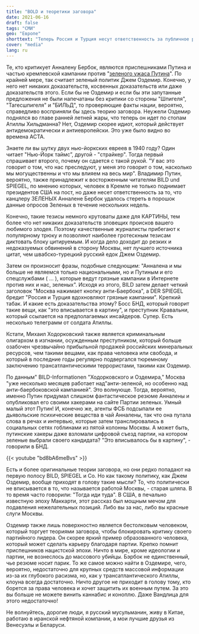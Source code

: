 ```yaml
---
title: "BOLD и теоретики заговора"
date: 2021-06-16
draft: false
tags: "СМИ"
geo: "Европе"
shorttext: "Теперь Россия и Турция несут ответственность за публичное разграбление зеленых политиков."
cover: "media"
lang: ru
---
```


Те, кто критикует Анналену Бербок, являются приспешниками Путина и частью кремлевской кампании против "[зеленого ужаса Путина](https://www.bild.de/politik/inland/politik-inland/putins-gruenes-grausen-kreml-kampagne-gegen-baerbock-76360304.bild.html "Kreml-Kampagne gegen Baerbock!")". По крайней мере, так считает зеленый политик Джем Оздемир. Конечно, у него нет никаких доказательств, косвенных доказательств или даже доказательств этого. Если бы не Оздемир и если бы эти запутанные предложения не были напечатаны без критики со стороны "Шпигеля", "Тагесшпигеля" и "БИЛЬД", то проверяющие факты нации, вероятно, справедливо восприняли бы здесь теорию заговора. Неужели Оздемир поднялся во главе ранней летней жары, что теперь он идет по стопам Атиллы Хильдманна? Нет, Оздемир скорее идиот, который действует антидемократически и антиевропейски. Это уже было видно во времена ACTA.

Знаете ли вы шутку двух нью-йоркских евреев в 1940 году? Один читает "Нью-Йорк таймс”, другой - "страйкер". Тогда первый спрашивает второго, почему он сдается с такой рукой. "У вас это говорит о том, что нас преследуют, у меня это говорит о том, насколько мы могущественны и что мы влияем на весь мир". Владимир Путин, вероятно, также принадлежит к восторженным читателям BILD und SPIEGEL, по мнению которых, человек в Кремле не только поднимает президентов США на пост, но даже несет ответственность за то, что канцлеру ЗЕЛЕНЫХ Анналене Бербок удалось стереть в порошок данные опросов Зеленых в течение нескольких недель.

Конечно, такие тезисы немного крутоваты даже для КАРТИНЫ, тем более что нет никаких доказательств зловещих происков вашего любимого злодея. Поэтому качественные журналисты прибегают к популярному трюку и позволяют наиболее гротескным тезисам диктовать блоку цитируемым. И когда дело доходит до резких и недоказуемых обвинений в сторону Москвы, нет лучшего источника цитат, чем швабско-турецкий русский едок Джем Оздемир.

Затем он произносит фразы, подобные следующим: "Анналена и мы больше не являемся только национальными, но и Путиным и его спецслужбами ( ... ), которые ведут грязные кампании в Интернете против них и нас, зеленых". Исходя из этого, BILD затем делает четкий заголовок "Москва нажимает кнопку анти-Баербока", а DER SPIEGEL бредит "Россия и Турция вдохновляют грязные кампании". Крепкий табак. И какие есть доказательства этому? Босс БНД, который говорит такие вещи, как "это вписывается в картину", и преступник Кравальни, который ссылается на предполагаемых инсайдеров. Супер. Есть несколько телеграмм от солдата Атиллы.

Кстати, Михаил Ходорковский также является криминальным олигархом в изгнании, осужденным преступником, который больше озабочен чрезвычайно прибыльной продажей российских минеральных ресурсов, чем такими вещами, как права человека или свобода, и который в последние годы регулярно подвергался тюремному заключению трансатлантическими террористами, такими как Оздемир.

По данным" BILD-Informationen "Ходорковского и Оздемира," Москва "уже несколько месяцев работает над"анти-зеленой, но особенно над анти-баербоковской кампанией". Это волнующе. Тогда, вероятно, именно Путин придумал слишком фантастическое резюме Анналены и опубликовал его своими хакерами на сайте Партии зеленых. Умный малый этот Путин! И, конечно же, агенты ФСБ подсыпали ее дьявольские психические вещества в чай Анналены, так что она путала слова в речах и интервью, которые затем транслировались в социальных сетях гоблинами из пятой колонны Москвы. А может быть, путинские хакеры даже взломали цифровой съезд партии, на котором зеленые выбрали своего кандидата? "Это вписывалось бы в картину", - говорили в БНД.

{{< youtube "bd8bA6meBvs" >}}

Есть и более оригинальные теории заговора, но они редко попадают на первую полосу BILD, SPIEGEL и Co. Но как такому политику, как Джем Оздемир, вообще приходят в голову такие мысли? То, что политически не вписывается в то, что называется работой Москвы, - старая шляпа. В то время часто говорили: "Тогда иди туда". В США, в печально известную эпоху Маккарти, этот рассказ был мощным мечом для подавления нежелательных позиций. Либо вы за нас, либо вы красные слуги Москвы.

Оздемир также лишь поверхностно является бестолковым человеком, который торгует теориями заговора, чтобы блокировать критику своего партийного лидера. Он скорее яркий пример образованного человека, который может сделать карьеру благодаря партии. Крепко помнит приспешников нацистской эпохи. Ничто в мире, кроме идеологии и партии, не вознеслось до массового убийцы. Бэрбок не единственный, чье резюме носит парик. То же самое можно найти в Оздемире, чего, вероятно, недостаточно для крупных средств массовой информации из-за их глубокого расизма, но, как у трансатлантического Атиллы, клоуна всегда достаточно. Ничто другое не приходит в голову тому, кто борется за права человека и хочет защитить их военным путем. За это вы больше не можете винить каннабис и коноплю. Даже Вандлица для этого недостаточно!

Не волнуйтесь, дорогие люди, я русский мусульманин, живу в Китае, работаю в иранской нефтяной компании, а мои лучшие друзья из Венесуэлы и Беларуси.
